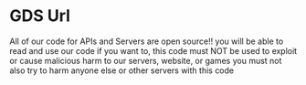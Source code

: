 # GDS Url

All of our code for APIs and Servers are open source!! you will be able to read and use our code if you want to, this code must NOT be used to exploit 
or cause malicious harm to our servers, website, or games you must not also try to harm anyone else or other servers with this code
